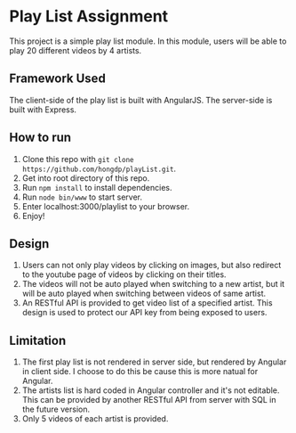 # Play List Assignment

This project is a simple play list module. In this module, users will be able to play 20 different videos by 4 artists.

## Framework Used

The client-side of the play list is built with AngularJS. The server-side is built with Express.

## How to run

1. Clone this repo with `git clone https://github.com/hongdp/playList.git`.
2. Get into root directory of this repo. 
3. Run `npm install` to install dependencies.
3. Run `node bin/www` to start server.
4. Enter localhost:3000/playlist to your browser.
5. Enjoy!
 
## Design

1. Users can not only play videos by clicking on images, but also redirect to the youtube page of videos by clicking on their titles.
2. The videos will not be auto played when switching to a new artist, but it will be auto played when switching between videos of same artist.
3. An RESTful API is provided to get video list of a specified artist. This design is used to protect our API key from being exposed to users.

## Limitation

1. The first play list is not rendered in server side, but rendered by Angular in client side. I choose to do this be cause this is more natual for Angular.
2. The artists list is hard coded in Angular controller and it's not editable. This can be provided by another RESTful API from server with SQL in the future version.
3. Only 5 videos of each artist is provided.
